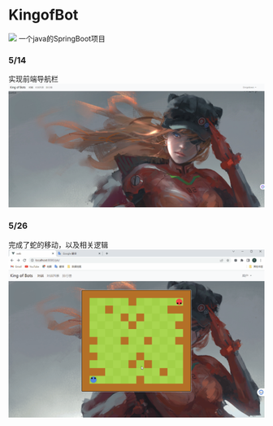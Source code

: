 # KingofBot

![](http://p5.img.cctvpic.com//photoworkspace/imageLocalized/2020/01/07/2020010708461138427.jpg)
一个java的SpringBoot项目

### 5/14
实现前端导航栏
![](https://raw.githubusercontent.com/martine-stdo/my_images/master/20230514235123.png)
### 5/26
完成了蛇的移动，以及相关逻辑
![](https://raw.githubusercontent.com/martine-stdo/my_images/master/Snake.gif)